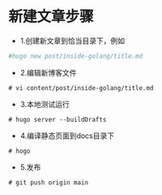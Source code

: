 # 新建文章步骤
- 1.创建新文章到恰当目录下，例如

```sh
#hugo new post/inside-golang/title.md
```

- 2.编辑新博客文件
```
# vi content/post/inside-golang/title.md
```

- 3.本地测试运行
```
# hugo server --buildDrafts
```

- 4.编译静态页面到docs目录下
```
# hogo
```

- 5.发布
```
# git push origin main
```
